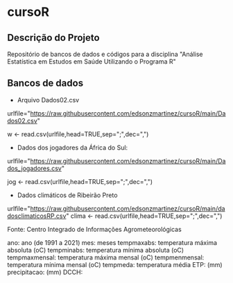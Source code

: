 # cursoR
## Descrição do Projeto
<p align="left">Repositório de bancos de dados e códigos para a disciplina "Análise Estatística em Estudos em Saúde Utilizando o Programa R"</p>

## Bancos de dados

* Arquivo Dados02.csv

urlfile="https://raw.githubusercontent.com/edsonzmartinez/cursoR/main/Dados02.csv"

w <- read.csv(urlfile,head=TRUE,sep=";",dec=",")

* Dados dos jogadores da África do Sul:

urlfile="https://raw.githubusercontent.com/edsonzmartinez/cursoR/main/Dados_jogadores.csv"

jog <- read.csv(urlfile,head=TRUE,sep=";",dec=",")

* Dados climáticos de Ribeirão Preto

urlfile="https://raw.githubusercontent.com/edsonzmartinez/cursoR/main/dadosclimaticosRP.csv"
clima <- read.csv(urlfile,head=TRUE,sep=";",dec=",")

Fonte: Centro Integrado de Informações Agrometeorológicas

ano: ano (de 1991 a 2021)
mes: meses
tempmaxabs: temperatura máxima absoluta (oC)
tempminabs: temperatura mínima absoluta (oC)
tempmaxmensal: temperatura máxima mensal (oC)
tempmenmensal: temperatura mínima mensal (oC)
tempmeda: temperatura média
ETP: (mm)
precipitacao: (mm)
DCCH:

